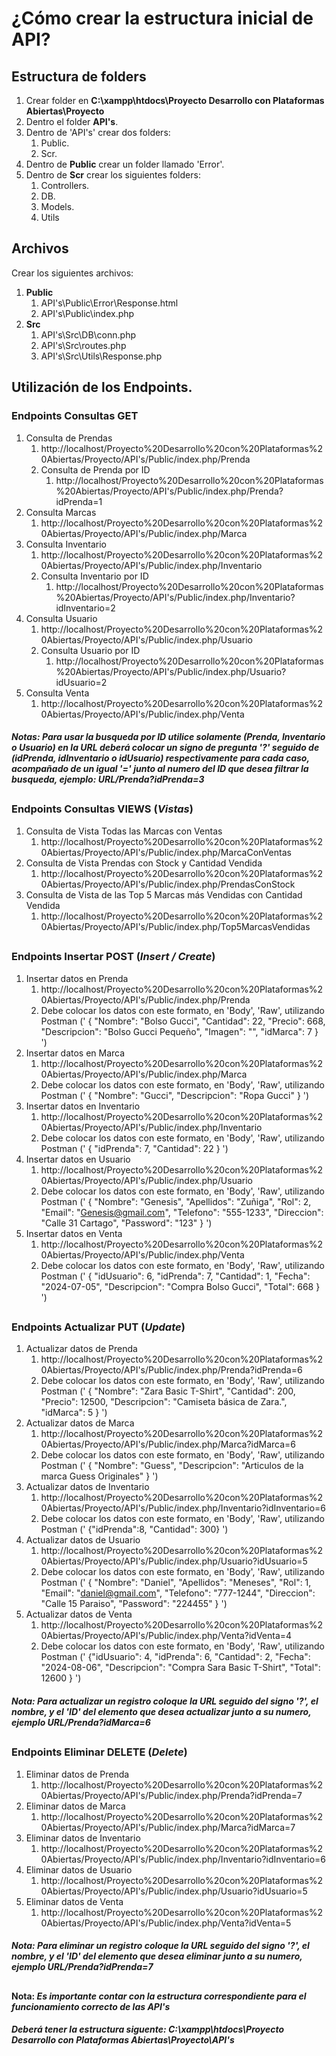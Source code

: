 # ¿Cómo crear la estructura inicial de API?

## Estructura de folders

1. Crear folder en **C:\xampp\htdocs\Proyecto Desarrollo con Plataformas Abiertas\Proyecto**
2. Dentro el folder **API's**.
3. Dentro de 'API's' crear dos folders:
    1. Public.
    2. Scr.
4. Dentro de **Public** crear un folder llamado 'Error'.
5. Dentro de **Scr** crear los siguientes folders:
    1. Controllers.
    2. DB.
    3. Models.
    4. Utils

## Archivos

Crear los siguientes archivos:
1. **Public**
   1. API's\Public\Error\Response.html
   2. API's\Public\index.php
2. **Src**
   1. API's\Src\DB\conn.php
   2. API's\Src\routes.php
   3. API's\Src\Utils\Response.php

## 

## Utilización de los Endpoints.

### Endpoints Consultas **GET**
1. Consulta de Prendas
    1. http://localhost/Proyecto%20Desarrollo%20con%20Plataformas%20Abiertas/Proyecto/API's/Public/index.php/Prenda
    2. Consulta de Prenda por ID
         1. http://localhost/Proyecto%20Desarrollo%20con%20Plataformas%20Abiertas/Proyecto/API's/Public/index.php/Prenda?idPrenda=1
2. Consulta Marcas
   1. http://localhost/Proyecto%20Desarrollo%20con%20Plataformas%20Abiertas/Proyecto/API's/Public/index.php/Marca
3. Consulta Inventario
   1. http://localhost/Proyecto%20Desarrollo%20con%20Plataformas%20Abiertas/Proyecto/API's/Public/index.php/Inventario
   2. Consulta Inventario por ID
      1. http://localhost/Proyecto%20Desarrollo%20con%20Plataformas%20Abiertas/Proyecto/API's/Public/index.php/Inventario?idInventario=2
4. Consulta Usuario
   1. http://localhost/Proyecto%20Desarrollo%20con%20Plataformas%20Abiertas/Proyecto/API's/Public/index.php/Usuario
   2. Consulta Usuario por ID
      1. http://localhost/Proyecto%20Desarrollo%20con%20Plataformas%20Abiertas/Proyecto/API's/Public/index.php/Usuario?idUsuario=2
5. Consulta Venta
   1. http://localhost/Proyecto%20Desarrollo%20con%20Plataformas%20Abiertas/Proyecto/API's/Public/index.php/Venta


##### Notas: *Para usar la busqueda por ID utilice solamente (Prenda, Inventario o Usuario) en la URL deberá colocar un signo de pregunta '?' seguido de (idPrenda, idInventario o idUsuario) respectivamente para cada caso, acompañado de un igual '=' junto al numero del ID que desea filtrar la busqueda, ejemplo: URL/Prenda?idPrenda=3*

##

### Endpoints Consultas VIEWS (*Vistas*)
1. Consulta de Vista Todas las Marcas con Ventas
   1. http://localhost/Proyecto%20Desarrollo%20con%20Plataformas%20Abiertas/Proyecto/API's/Public/index.php/MarcaConVentas
2. Consulta de Vista Prendas con Stock y Cantidad Vendida
   1. http://localhost/Proyecto%20Desarrollo%20con%20Plataformas%20Abiertas/Proyecto/API's/Public/index.php/PrendasConStock 
3. Consulta de Vista de las Top 5 Marcas más Vendidas con Cantidad Vendida
   1. http://localhost/Proyecto%20Desarrollo%20con%20Plataformas%20Abiertas/Proyecto/API's/Public/index.php/Top5MarcasVendidas

##

### Endpoints Insertar **POST** (*Insert / Create*)
1. Insertar datos en Prenda
   1. http://localhost/Proyecto%20Desarrollo%20con%20Plataformas%20Abiertas/Proyecto/API's/Public/index.php/Prenda
   2. Debe colocar los datos con este formato, en 'Body', 'Raw', utilizando Postman (' {
         "Nombre": "Bolso Gucci",
         "Cantidad": 22,
         "Precio": 668,
         "Descripcion": "Bolso Gucci Pequeño",
         "Imagen": "",
         "idMarca": 7
      } ')
2. Insertar datos en Marca
   1. http://localhost/Proyecto%20Desarrollo%20con%20Plataformas%20Abiertas/Proyecto/API's/Public/index.php/Marca 
   2. Debe colocar los datos con este formato, en 'Body', 'Raw', utilizando Postman (' {
         "Nombre": "Gucci",
         "Descripcion": "Ropa Gucci"
      } ')
3. Insertar datos en Inventario
   1. http://localhost/Proyecto%20Desarrollo%20con%20Plataformas%20Abiertas/Proyecto/API's/Public/index.php/Inventario
   2. Debe colocar los datos con este formato, en 'Body', 'Raw', utilizando Postman (' {
         "idPrenda": 7,
         "Cantidad": 22
      } ')
4. Insertar datos en Usuario
   1. http://localhost/Proyecto%20Desarrollo%20con%20Plataformas%20Abiertas/Proyecto/API's/Public/index.php/Usuario
   2. Debe colocar los datos con este formato, en 'Body', 'Raw', utilizando Postman (' {
         "Nombre": "Genesis",
         "Apellidos": "Zuñiga",
         "Rol": 2,
         "Email": "Genesis@gmail.com",
         "Telefono": "555-1233",
         "Direccion": "Calle 31 Cartago",
         "Password": "123"
      } ')
5. Insertar datos en Venta
   1. http://localhost/Proyecto%20Desarrollo%20con%20Plataformas%20Abiertas/Proyecto/API's/Public/index.php/Venta
   2. Debe colocar los datos con este formato, en 'Body', 'Raw', utilizando Postman (' {
         "idUsuario": 6,
         "idPrenda": 7,
         "Cantidad": 1,
         "Fecha": "2024-07-05",
         "Descripcion": "Compra Bolso Gucci",
         "Total": 668
      } ')

##

### Endpoints Actualizar **PUT** (*Update*)
1. Actualizar datos de Prenda
   1. http://localhost/Proyecto%20Desarrollo%20con%20Plataformas%20Abiertas/Proyecto/API's/Public/index.php/Prenda?idPrenda=6
   2. Debe colocar los datos con este formato, en 'Body', 'Raw', utilizando Postman (' {
         "Nombre": "Zara Basic T-Shirt",
         "Cantidad": 200,
         "Precio": 12500,
         "Descripcion": "Camiseta básica de Zara.",
         "idMarca": 5
      } ')
2. Actualizar datos de Marca
   1. http://localhost/Proyecto%20Desarrollo%20con%20Plataformas%20Abiertas/Proyecto/API's/Public/index.php/Marca?idMarca=6
   2. Debe colocar los datos con este formato, en 'Body', 'Raw', utilizando Postman (' {
         "Nombre": "Guess",
         "Descripcion": "Articulos de la marca Guess Originales"
      } ')
3. Actualizar datos de Inventario
    1. http://localhost/Proyecto%20Desarrollo%20con%20Plataformas%20Abiertas/Proyecto/API's/Public/index.php/Inventario?idInventario=6 
    2. Debe colocar los datos con este formato, en 'Body', 'Raw', utilizando Postman (' {"idPrenda":8, "Cantidad": 300} ')
4. Actualizar datos de Usuario
    1. http://localhost/Proyecto%20Desarrollo%20con%20Plataformas%20Abiertas/Proyecto/API's/Public/index.php/Usuario?idUsuario=5 
    2. Debe colocar los datos con este formato, en 'Body', 'Raw', utilizando Postman (' { "Nombre": "Daniel", "Apellidos": "Meneses",  "Rol": 1, "Email":         "daniel@gmail.com", "Telefono": "777-1244", "Direccion": "Calle 15 Paraiso", "Password": "224455" } ')
5. Actualizar datos de Venta
    1. http://localhost/Proyecto%20Desarrollo%20con%20Plataformas%20Abiertas/Proyecto/API's/Public/index.php/Venta?idVenta=4
    2. Debe colocar los datos con este formato, en 'Body', 'Raw', utilizando Postman (' {"idUsuario": 4, "idPrenda": 6, "Cantidad": 2, "Fecha": "2024-08-06", "Descripcion": "Compra Sara Basic T-Shirt", "Total": 12600 } ')

##### Nota: *Para actualizar un registro coloque la URL seguido del signo '?', el nombre, y el 'ID' del elemento que desea actualizar junto a su numero, ejemplo URL/Prenda?idMarca=6*

##

### Endpoints Eliminar **DELETE** (*Delete*)
1. Eliminar datos de Prenda 
   1. http://localhost/Proyecto%20Desarrollo%20con%20Plataformas%20Abiertas/Proyecto/API's/Public/index.php/Prenda?idPrenda=7 
2. Eliminar datos de Marca
   1. http://localhost/Proyecto%20Desarrollo%20con%20Plataformas%20Abiertas/Proyecto/API's/Public/index.php/Marca?idMarca=7
3. Eliminar datos de Inventario
    1. http://localhost/Proyecto%20Desarrollo%20con%20Plataformas%20Abiertas/Proyecto/API's/Public/index.php/Inventario?idInventario=6 
4. Eliminar datos de Usuario
    1. http://localhost/Proyecto%20Desarrollo%20con%20Plataformas%20Abiertas/Proyecto/API's/Public/index.php/Usuario?idUsuario=5
5. Eliminar datos de Venta
    1. http://localhost/Proyecto%20Desarrollo%20con%20Plataformas%20Abiertas/Proyecto/API's/Public/index.php/Venta?idVenta=5

##### Nota: *Para eliminar un registro coloque la URL seguido del signo '?', el nombre, y el 'ID' del elemento que desea eliminar junto a su numero, ejemplo URL/Prenda?idPrenda=7*

##

#### Nota: *Es importante contar con la estructura correspondiente para el funcionamiento correcto de las API's*
##### *Deberá tener la estructura siguente: C:\xampp\htdocs\Proyecto Desarrollo con Plataformas Abiertas\Proyecto\API's*

##
###
